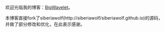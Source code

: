 欢迎光临我的博客：[BigWavelet](http://bigwavelet.github.io)。

本博客直接fork了siberiawolf(http://siberiawolf/siberiawolf.github.io)的源码，并做了部分修改和优化，在此表示感谢。


